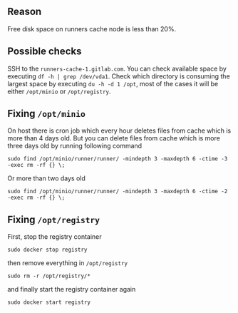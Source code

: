 ## Reason

Free disk space on runners cache node is less than 20%.

## Possible checks

SSH to the `runners-cache-1.gitlab.com`. You can check available space by executing `df -h | grep /dev/vda1`.
Check which directory is consuming the largest space by executing `du -h -d 1 /opt`, most of the cases it will
be either `/opt/minio` or `/opt/registry`.

## Fixing `/opt/minio`

On host there is cron job which every hour deletes files from cache which is more than 4 days old.
But you can delete files from cache which is more three days old by running following command

```
sudo find /opt/minio/runner/runner/ -mindepth 3 -maxdepth 6 -ctime -3 -exec rm -rf {} \;
```

Or more than two days old

```
sudo find /opt/minio/runner/runner/ -mindepth 3 -maxdepth 6 -ctime -2 -exec rm -rf {} \;
```

## Fixing `/opt/registry`

First, stop the registry container

```
sudo docker stop registry
```

then remove everything in `/opt/registry`

```
sudo rm -r /opt/registry/*
```

and finally start the registry container again

```
sudo docker start registry
```
